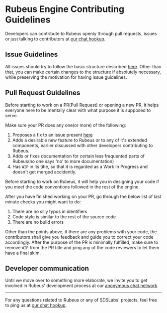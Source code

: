 # Rubeus Engine Contributing Guidelines
Developers can contribute to Rubeus openly through pull requests, issues or just talking to contributors at [our chat hookup](https://chat.sdslabs.co).

## Issue Guidelines
All issues should try to follow the basic structure described [here](ISSUE_TEMPLATE.md).
Other than that, you can make certain changes to the structure if absolutely necessary, while preserving the motivation for having issue guidelines.

## Pull Request Guidelines
Before starting to work on a PR(Pull Request) or opening a new PR, it helps everyone here to be mentally clear with what purpose it is supposed to serve.

Make sure your PR does any one(or more) of the following:
1. Proposes a fix to an issue present [here](https://github.com/sdslabs/Rubeus/issues)
2. Adds a desirable new feature to Rubeus or to any of it's extended components, earlier discussed with other developers contributing to Rubeus.
3. Adds or fixes documentation for certain less frequented parts of Rubeus(no one says 'no' to more documentation)
4. Has `WIP` in its title, so that it is regarded as a Work In Progress and doesn't get merged accidently.

Before starting to work on Rubeus, it will help you in designing your code if you meet the code conventions followed in the rest of the engine.

After you have finished working on your PR, go through the below list of last minute checks you might want to do:
1. There are no silly typos in identifiers
2. Code style is similar to the rest of the source code
3. There are no build errors

Other than the points above, if there are any problems with your code, the contributors shall give you feedback and guide you to correct your code accordingly.
After the purpose of the PR is minimally fulfilled, make sure to remove `WIP` from the PR title and ping any of the code reviewers to let them have a final skim.

## Developer communication
Until we move over to something more elaborate, we invite you to get involved in Rubeus' development process at our [anonymous chat network](https://chat.sdslabs.co).
___
For any questions related to Rubeus or any of SDSLabs' projects, feel free to ping us at [our chat hookup](https://chat.sdslabs.co).
